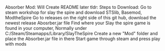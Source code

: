 Absorber Mod: 
Will Create README later tldr:
Steps to Download:
Go to steam workshop for slay the spire and download STSlib, Basemod, ModtheSpire
Go to releases on the right side of this git hub, download the newest release Abosrber.jar file
Find where your Slay the spire game is found in your computer, Normally under C:/Steam/Steamapps/Library/SlayTheSpire
Create a new "Mod" folder and place the Absorber.jar file in there
Start game through steam and press play with mods
